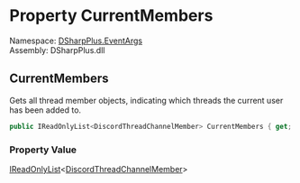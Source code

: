 # Property CurrentMembers

Namespace: [DSharpPlus.EventArgs](DSharpPlus.EventArgs.md)  
Assembly: DSharpPlus.dll

## <a id="DSharpPlus_EventArgs_ThreadListSyncEventArgs_CurrentMembers"></a>CurrentMembers

Gets all thread member objects, indicating which threads the current user has been added to.

```csharp
public IReadOnlyList<DiscordThreadChannelMember> CurrentMembers { get; }
```

### Property Value

[IReadOnlyList](https://learn.microsoft.com/dotnet/api/system.collections.generic.ireadonlylist\-1)<[DiscordThreadChannelMember](DSharpPlus.Entities.DiscordThreadChannelMember.md)\>

